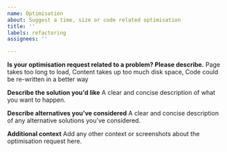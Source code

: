 ```yaml
---
name: Optimisation
about: Suggest a time, size or code related optimisation
title: ''
labels: refactoring
assignees: ''

---
```


**Is your optimisation request related to a problem? Please describe.**
Page takes too long to load, Content takes up too much disk space, Code could be re-written in a better way

**Describe the solution you'd like**
A clear and concise description of what you want to happen.

**Describe alternatives you've considered**
A clear and concise description of any alternative solutions you've considered.

**Additional context**
Add any other context or screenshots about the optimisation request here.
